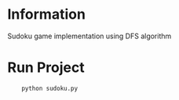 # Information

Sudoku game implementation using DFS algorithm

# Run Project
```bash
    python sudoku.py
```